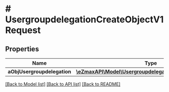 # # UsergroupdelegationCreateObjectV1Request

## Properties

Name | Type | Description | Notes
------------ | ------------- | ------------- | -------------
**aObjUsergroupdelegation** | [**\eZmaxAPI\Model\UsergroupdelegationRequestCompound[]**](UsergroupdelegationRequestCompound.md) |  |

[[Back to Model list]](../../README.md#models) [[Back to API list]](../../README.md#endpoints) [[Back to README]](../../README.md)
